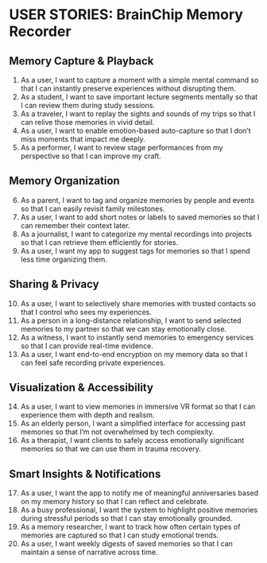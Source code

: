 # USER STORIES: BrainChip Memory Recorder

## Memory Capture & Playback

1. As a user, I want to capture a moment with a simple mental command so that I can instantly preserve experiences without disrupting them.
2. As a student, I want to save important lecture segments mentally so that I can review them during study sessions.
3. As a traveler, I want to replay the sights and sounds of my trips so that I can relive those memories in vivid detail.
4. As a user, I want to enable emotion-based auto-capture so that I don’t miss moments that impact me deeply.
5. As a performer, I want to review stage performances from my perspective so that I can improve my craft.

## Memory Organization

6. As a parent, I want to tag and organize memories by people and events so that I can easily revisit family milestones.
7. As a user, I want to add short notes or labels to saved memories so that I can remember their context later.
8. As a journalist, I want to categorize my mental recordings into projects so that I can retrieve them efficiently for stories.
9. As a user, I want my app to suggest tags for memories so that I spend less time organizing them.

## Sharing & Privacy

10. As a user, I want to selectively share memories with trusted contacts so that I control who sees my experiences.
11. As a person in a long-distance relationship, I want to send selected memories to my partner so that we can stay emotionally close.
12. As a witness, I want to instantly send memories to emergency services so that I can provide real-time evidence.
13. As a user, I want end-to-end encryption on my memory data so that I can feel safe recording private experiences.

## Visualization & Accessibility

14. As a user, I want to view memories in immersive VR format so that I can experience them with depth and realism.
15. As an elderly person, I want a simplified interface for accessing past memories so that I’m not overwhelmed by tech complexity.
16. As a therapist, I want clients to safely access emotionally significant memories so that we can use them in trauma recovery.

## Smart Insights & Notifications

17. As a user, I want the app to notify me of meaningful anniversaries based on my memory history so that I can reflect and celebrate.
18. As a busy professional, I want the system to highlight positive memories during stressful periods so that I can stay emotionally grounded.
19. As a memory researcher, I want to track how often certain types of memories are captured so that I can study emotional trends.
20. As a user, I want weekly digests of saved memories so that I can maintain a sense of narrative across time.
